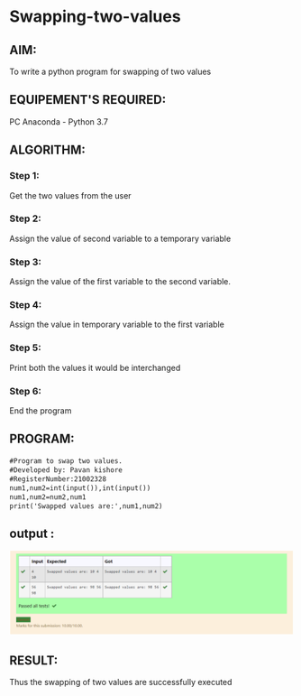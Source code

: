 # Swapping-two-values
## AIM:
To write a python program for swapping of two values
## EQUIPEMENT'S REQUIRED: 
PC
Anaconda - Python 3.7
## ALGORITHM: 
### Step 1:
Get the two values from the user
### Step 2: 
Assign the value of second variable to a temporary variable 
### Step 3: 
Assign the value of the first variable to the second variable.
### Step 4:  
Assign the value in temporary variable to the first variable
### Step 5: 
Print both the values it would be interchanged
### Step 6: 
End the program
## PROGRAM:
```
#Program to swap two values.
#Developed by: Pavan kishore
#RegisterNumber:21002328
num1,num2=int(input()),int(input())
num1,num2=num2,num1
print('Swapped values are:',num1,num2)
```
## output :

![GitHub Logo](python_output.png)


## RESULT:
Thus the swapping of two values are successfully executed




